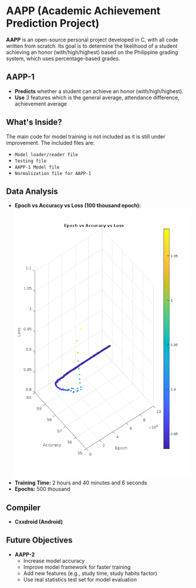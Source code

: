# AAPP (Academic Achievement Prediction Project)

**AAPP** is an open-source personal project developed in C, with all code written from scratch. Its goal is to determine the likelihood of a student achieving an honor (with/high/highest) based on the Philippine grading system, which uses percentage-based grades.

## AAPP-1
- **Predicts** whether a student can achieve an honor (with/high/highest).
- **Use** 3 features which is the general average, attendance difference, achievement average

## What's Inside?
The main code for model training is not included as it is still under improvement. The included files are:
- `Model loader/reader file`
- `Testing file`
- `AAPP-1 Model file`
- `Normalization file for AAPP-1`

## Data Analysis
- **Epoch vs Accuracy vs Loss (100 thousand epoch):**
  ![Epoch vs Accuracy vs Loss](image/eal.png)
- **Training Time:** 2 hours and 40 minutes and 6 seconds
- **Epochs:** 500 thousand

## Compiler
- **Cxxdroid (Android)**

## Future Objectives
- **AAPP-2**
  - Increase model accuracy
  - Improve model framework for faster training
  - Add new features (e.g., study time, study habits factor)
  - Use real statistics test set for model evaluation
